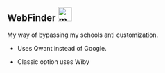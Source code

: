 ## WebFinder <img src="https://webfinder.ml/assets/9d106a7c24d36c42d872fc80b2ebff84_ySgtJPk8KU.icns.png" alt="mac" width="32"/>
My way of bypassing my schools anti customization.

- Uses Qwant instead of Google.

- Classic option uses Wiby
